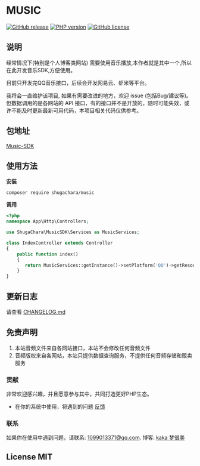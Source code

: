 # MUSIC

[![GitHub release](https://img.shields.io/github/release/shugachara/music.svg)](https://github.com/shugachara/music/releases)
[![PHP version](https://img.shields.io/badge/php-%3E%207-orange.svg)](https://github.com/php/php-src)
[![GitHub license](https://img.shields.io/badge/license-MIT-blue.svg)](#LICENSE)

## 说明

经常情况下(特别是个人博客类网站) 需要使用音乐播放,本作者就是其中一个,所以在此开发音乐SDK,方便使用。

目前只开发完QQ音乐接口，后续会开发网易云、虾米等平台。

我将会一直维护该项目, 如果有需要改进的地方，欢迎 issue (包括Bug/建议等)。但数据调用的是各网站的 API 接口，有的接口并不是开放的，随时可能失效，或许不能及时更新最新可用代码，本项目相关代码仅供参考。

## 包地址

[Music-SDK](https://packagist.org/packages/shugachara/music)

## 使用方法

**安装**

```
composer require shugachara/music
```

**调用**

```php
<?php
namespace App\Http\Controllers;

use ShugaChara\MusicSDK\Services as MusicServices;

class IndexController extends Controller
{
    public function index()
    {
       return MusicServices::getInstance()->setPlatform('QQ')->getResources()->getSinger();
    }
}
```

## 更新日志

请查看 [CHANGELOG.md](CHANGELOG.md)

## 免责声明

1. 本站音频文件来自各网站接口，本站不会修改任何音频文件
2. 音频版权来自各网站，本站只提供数据查询服务，不提供任何音频存储和贩卖服务

### 贡献

非常欢迎感兴趣，并且愿意参与其中，共同打造更好PHP生态。

* 在你的系统中使用，将遇到的问题 [反馈](https://github.com/shugachara/music/issues)

### 联系

如果你在使用中遇到问题，请联系: [1099013371@qq.com](mailto:1099013371@qq.com). 博客: [kaka 梦很美](http://www.ls331.com)

## License MIT